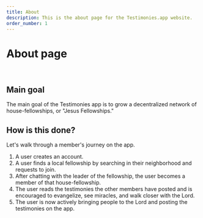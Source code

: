 ```yaml
---
title: About
description: This is the about page for the Testimonies.app website.
order_number: 1
---
```



# About page


<br />

## Main goal

The main goal of the Testimonies app is to grow a decentralized network of house-fellowships, or "Jesus Fellowships."

## How is this done?

Let's walk through a member's journey on the app.

1. A user creates an account.
2. A user finds a local fellowship by searching in their neighborhood and requests to join.
3. After chatting with the leader of the fellowship, the user becomes a member of that house-fellowship.
4. The user reads the testimonies the other members have posted and is encouraged to evangelize, see miracles, and walk closer with the Lord.
5. The user is now actively bringing people to the Lord and posting the testimonies on the app.